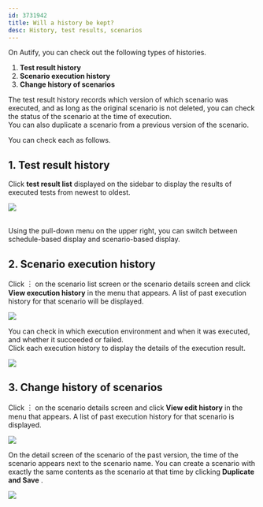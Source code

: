 ```yaml
---
id: 3731942
title: Will a history be kept?
desc: History, test results, scenarios
---
```


On Autify, you can check out the following types of histories.

1. **Test result history**
2. **Scenario execution history**
3. **Change history of scenarios**

The test result history records which version of which scenario was executed, and as long as the original scenario is not deleted, you can check the status of the scenario at the time of execution. <br>You can also duplicate a scenario from a previous version of the scenario.

You can check each as follows.

## 1. Test result history

Click **test result list** displayed on the sidebar to display the results of executed tests from newest to oldest. <br>

![](https://downloads.intercomcdn.com/i/o/186685347/91994a5ac8df49804118b89a/_2019-10-09_17.21.58.png)

<br>Using the pull-down menu on the upper right, you can switch between schedule-based display and scenario-based display.

## 2. Scenario execution history

Click ︙ on the scenario list screen or the scenario details screen and click **View execution history** in the menu that appears. A list of past execution history for that scenario will be displayed.

![](https://downloads.intercomcdn.com/i/o/186686571/7db23a65c5b76424473ca79b/%E3%82%B9%E3%82%AF%E3%83%AA%E3%83%BC%E3%83%B3%E3%82%B7%E3%83%A7%E3%83%83%E3%83%88+2020-02-21+17.45.07.png)

You can check in which execution environment and when it was executed, and whether it succeeded or failed. <br>Click each execution history to display the details of the execution result.

![](https://downloads.intercomcdn.com/i/o/186685940/bdc8d985b4a43ebccd65f43d/_2019-10-09_17.32.04.png)

## 3. Change history of scenarios

Click ︙ on the scenario details screen and click **View edit history** in the menu that appears. A list of past execution history for that scenario is displayed.

![](https://downloads.intercomcdn.com/i/o/186686951/21c2fc2803640f316b031b0f/%E3%82%B9%E3%82%AF%E3%83%AA%E3%83%BC%E3%83%B3%E3%82%B7%E3%83%A7%E3%83%83%E3%83%88+2020-02-21+17.47.29.png)

On the detail screen of the scenario of the past version, the time of the scenario appears next to the scenario name. You can create a scenario with exactly the same contents as the scenario at that time by clicking **Duplicate and Save** .

![](https://downloads.intercomcdn.com/i/o/186685805/1701b1dd0548bbb04a1e7431/_2019-10-09_17.58.20.png)
